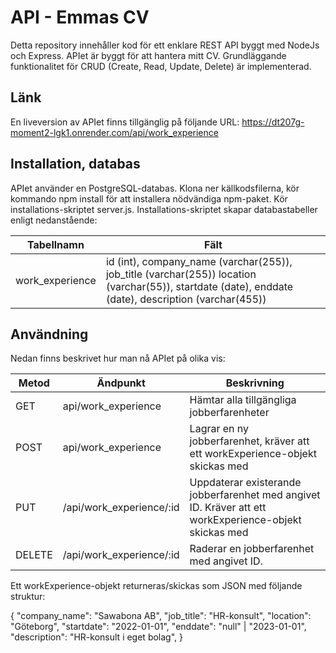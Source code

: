 # API - Emmas CV
Detta repository innehåller kod för ett enklare REST API byggt med NodeJs och Express. APIet är byggt för att hantera mitt CV. Grundläggande funktionalitet för CRUD (Create, Read, Update, Delete) är implementerad.

## Länk
En liveversion av APIet finns tillgänglig på följande URL: https://dt207g-moment2-lgk1.onrender.com/api/work_experience

## Installation, databas
APIet använder en PostgreSQL-databas. Klona ner källkodsfilerna, kör kommando npm install för att installera nödvändiga npm-paket. Kör installations-skriptet server.js. Installations-skriptet skapar databastabeller enligt nedanstående:

| Tabellnamn         | Fält     |
|--------------|-----------|
| work_experience | id (int), company_name (varchar(255)), job_title (varchar(255)) location (varchar(55)), startdate (date), enddate (date), description (varchar(455))       |

## Användning
Nedan finns beskrivet hur man nå APIet på olika vis:

| Metod         | Ändpunkt     | Beskrivning |
|--------------|-----------|------------|
| GET | api/work_experience      | Hämtar alla tillgängliga jobberfarenheter        |
| POST      | api/work_experience  | Lagrar en ny jobberfarenhet, kräver att ett workExperience-objekt skickas med       |
|PUT|/api/work_experience/:id|Uppdaterar existerande jobberfarenhet med angivet ID. Kräver att ett workExperience-objekt skickas med|
|DELETE|/api/work_experience/:id|Raderar en jobberfarenhet med angivet ID.|

Ett workExperience-objekt returneras/skickas som JSON med följande struktur:

{
                "company_name": "Sawabona AB",
                "job_title": "HR-konsult",
                "location": "Göteborg",
                "startdate": "2022-01-01",
                "enddate": "null" | "2023-01-01",
                "description": "HR-konsult i eget bolag",
}
